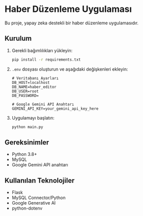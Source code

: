 # Haber Düzenleme Uygulaması

Bu proje, yapay zeka destekli bir haber düzenleme uygulamasıdır.

## Kurulum

1. Gerekli bağımlılıkları yükleyin:
   ```bash
   pip install -r requirements.txt
   ```

2. `.env` dosyası oluşturun ve aşağıdaki değişkenleri ekleyin:

   ```env
   # Veritabanı Ayarları
   DB_HOST=localhost
   DB_NAME=haber_editor
   DB_USER=root
   DB_PASSWORD=
   
   # Google Gemini API Anahtarı
   GEMINI_API_KEY=your_gemini_api_key_here
   ```

3. Uygulamayı başlatın:
   ```bash
   python main.py
   ```

## Gereksinimler

- Python 3.8+
- MySQL
- Google Gemini API anahtarı

## Kullanılan Teknolojiler

- Flask
- MySQL Connector/Python
- Google Generative AI
- python-dotenv
